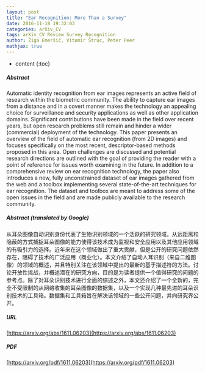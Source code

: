 ```yaml
---
layout: post
title: "Ear Recognition: More Than a Survey"
date: 2016-11-18 19:32:03
categories: arXiv_CV
tags: arXiv_CV Review Survey Recognition
author: Žiga Emeršič, Vitomir Štruc, Peter Peer
mathjax: true
---
```


* content
{:toc}

##### Abstract
Automatic identity recognition from ear images represents an active field of research within the biometric community. The ability to capture ear images from a distance and in a covert manner makes the technology an appealing choice for surveillance and security applications as well as other application domains. Significant contributions have been made in the field over recent years, but open research problems still remain and hinder a wider (commercial) deployment of the technology. This paper presents an overview of the field of automatic ear recognition (from 2D images) and focuses specifically on the most recent, descriptor-based methods proposed in this area. Open challenges are discussed and potential research directions are outlined with the goal of providing the reader with a point of reference for issues worth examining in the future. In addition to a comprehensive review on ear recognition technology, the paper also introduces a new, fully unconstrained dataset of ear images gathered from the web and a toolbox implementing several state-of-the-art techniques for ear recognition. The dataset and toolbox are meant to address some of the open issues in the field and are made publicly available to the research community.

##### Abstract (translated by Google)
从耳朵图像自动识别身份代表了生物识别领域的一个活跃的研究领域。从远距离和隐蔽的方式捕捉耳朵图像的能力使得该技术成为监视和安全应用以及其他应用领域的有吸引力的选择。近年来在这个领域做出了重大贡献，但是公开的研究问题依然存在，阻碍了技术的广泛应用（商业化）。本文介绍了自动人耳识别（来自二维图像）的领域的概述，并且特别关注在该领域中提出的最新的基于描述符的方法。讨论开放性挑战，并概述潜在的研究方向，目的是为读者提供一个值得研究的问题的参考点。除了对耳朵识别技术进行全面的综述之外，本文还介绍了一个全新的，完全不受限制的从网络收集的耳朵图像的数据集，以及一个实现几种最先进的耳朵识别技术的工具箱。数据集和工具箱旨在解决该领域的一些公开问题，并向研究界公开。

##### URL
[https://arxiv.org/abs/1611.06203](https://arxiv.org/abs/1611.06203)

##### PDF
[https://arxiv.org/pdf/1611.06203](https://arxiv.org/pdf/1611.06203)

